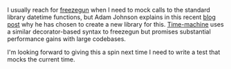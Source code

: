 <!--
.. title: time-machine
.. slug: time-machine
.. date: 2020-06-06 00:00:00
.. tags: python,testing
.. category: 
.. link: 
.. description: 
.. type: text
-->

I usually reach for [freezegun](https://github.com/spulec/freezegun)
when I need to mock calls to the standard library datetime functions,
but Adam Johnson explains in this recent
[blog post](https://adamj.eu/tech/2020/06/03/introducing-time-machine/)
why he has chosen to create a new library for this.
[Time-machine](https://github.com/adamchainz/time-machine) uses a similar
decorator-based syntax to freezegun but promises substantial performance
gains with large codebases.

I'm looking forward to giving this a spin next time I need to write a test
that mocks the current time.
